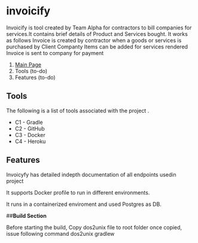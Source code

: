 # invoicify
Invoicify is tool created by Team Alpha for contractors to bill companies for services.It contains brief details of Product and Services bought. It works as follows
Invoice is created by contractor when a goods or services is purchased by Client Companty
Items can be added for services rendered
Invoice is sent to company for payment


1. [Main Page](https://github.com/)
2. Tools (to-do)
3. Features (to-do)


## Tools

The following is a list of tools associated with the project .

* C1 - Gradle
* C2 - GitHub
* C3 - Docker
* C4 - Heroku

## Features

Invoicyfy has detailed indepth documentation of all endpoints usedin project

It supports Docker profile to run in different environments. 

It runs in a containerized enviroment and used Postgres as DB. 

##**Build Section**

Before starting the build, Copy dos2unix file to root folder 
once copied, issue following command
dos2unix gradlew
